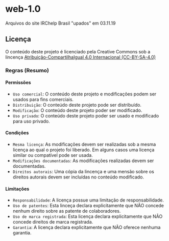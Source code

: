 # web-1.0
Arquivos do site IRChelp Brasil "upados" em 03.11.19

## Licença
O conteúdo deste projeto é licenciado pela Creative Commons sob a lincença [Atribuição-CompartilhaIgual 4.0 Internacional (CC-BY-SA-4.0)](https://creativecommons.org/licenses/by-sa/4.0/deed.pt_BR)

### Regras (Resumo)
#### Permissões

 * `Uso comercial`: O conteúdo deste projeto e modificações podem ser usados para fins comerciais.
 * `Distribuição`: O conteúdo deste projeto pode ser distribuído.
 * `Modificação`: O conteúdo deste projeto poder ser modificado.
 * `Uso privado`: O conteúdo deste projeto poder ser usado e modificado para uso privado.
 
 #### Condições
 
  * `Mesma licença`: As modificações devem ser realizadas sob a mesma licença ao qual o projeto foi liberado. Em alguns casos uma licença similar ou compatível pode ser usada.
  * `Modificações documentadas`: As modificações realizadas devem ser documentadas.
  * `Direitos autorais`: Uma cópia da lincença e uma mensão sobre os direitos autorais devem ser incluídas no conteúdo modificado.
  
  #### Limitações
  
   * `Responsabilidade`: A licença possue uma limitação de responsabilidade.
   * `Uso de patentes`: Esta linceça declara explicitamente que NÃO concede nenhum direito sobre as patente de colaboradores.
   * `Uso de marca registrada`: Esta licença declara explicitamente que NÃO concede direitos de marca registrada.
   * `Garantia`: A licença declara explicitamente que NÃO oferece nenhuma garantia.
